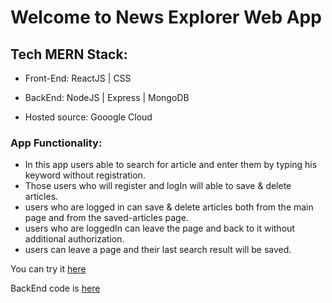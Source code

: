 # Welcome to News Explorer Web App 

## Tech MERN Stack:
* Front-End: ReactJS | CSS 

* BackEnd: NodeJS | Express | MongoDB

* Hosted source: Gooogle Cloud 

### App Functionality:

 * In this app users able to search for article and enter them by typing his keyword without registration.
* Those users who will register and logIn will able to save & delete articles. 
* users who are logged in can save & delete articles both from the main page and from the saved-articles page.
* users who are loggedIn can leave the page and back to it without additional authorization.
* users can leave a page and their last search result will be saved.

You can try it [here](https://news-searcher.students.nomoreparties.sbs)

BackEnd code is [here](https://github.com/Eduard-L/news-explorer-api)
